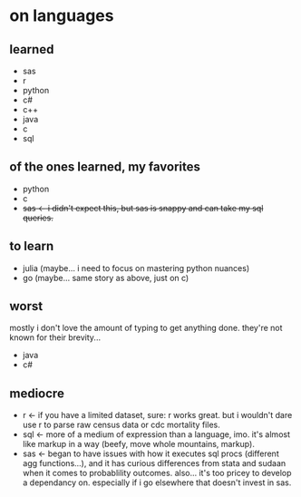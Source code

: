 # on languages

## learned
* sas
* r
* python
* c# 
* c++ 
* java
* c
* sql

## of the ones learned, my favorites
* python
* c  
* ~~sas <- i didn't expect this, but sas is snappy and can take my sql queries.~~

## to learn
* julia (maybe... i need to focus on mastering python nuances)
* go (maybe... same story as above, just on c)

## worst
mostly i don't love the amount of typing to get anything done. they're not known for their brevity...  
* java
* c#

## mediocre
* r <- if you have a limited dataset, sure: r works great. but i wouldn't dare use r to parse raw census data or cdc mortality files.
* sql <- more of a medium of expression than a language, imo. it's almost like markup in a way (beefy, move whole mountains, markup). 
* sas <- began to have issues with how it executes sql procs (different agg functions...), and it has curious differences from stata and sudaan when it comes to probablility outcomes. also... it's too pricey to develop a dependancy on. especially if i go elsewhere that doesn't invest in sas.  
